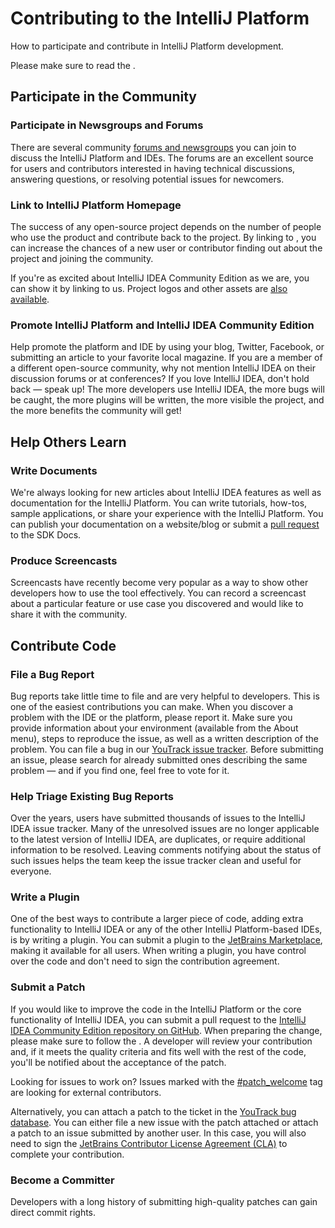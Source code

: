 <!-- Copyright 2000-2023 JetBrains s.r.o. and other contributors. Use of this source code is governed by the Apache 2.0 license that can be found in the LICENSE file. -->

# Contributing to the IntelliJ Platform

<link-summary>How to participate and contribute in IntelliJ Platform development.</link-summary>

Please make sure to read the [](intellij-sdk-docs-original_CODE_OF_CONDUCT.md).

## Participate in the Community

### Participate in Newsgroups and Forums

There are several community [forums and newsgroups](https://intellij-support.jetbrains.com/hc/en-us/community/topics) you can join to discuss the IntelliJ Platform and IDEs.
The forums are an excellent source for users and contributors interested in having technical discussions, answering questions, or resolving potential issues for newcomers.

### Link to IntelliJ Platform Homepage

The success of any open-source project depends on the number of people who use the product and contribute back to the project.
By linking to [](https://www.jetbrains.com/opensource/idea), you can increase the chances of a new user or contributor finding out about the project and joining the community.

If you're as excited about IntelliJ IDEA Community Edition as we are, you can show it by linking to us.
Project logos and other assets are [also available](https://www.jetbrains.com/company/brand/logos/).

### Promote IntelliJ Platform and IntelliJ IDEA Community Edition

Help promote the platform and IDE by using your blog, Twitter, Facebook, or submitting an article to your favorite local magazine.
If you are a member of a different open-source community, why not mention IntelliJ IDEA on their discussion forums or at conferences?
If you love IntelliJ IDEA, don't hold back — speak up!
The more developers use IntelliJ IDEA, the more bugs will be caught, the more plugins will be written, the more visible the project, and the more benefits the community will get!

## Help Others Learn

### Write Documents

We're always looking for new articles about IntelliJ IDEA features as well as documentation for the IntelliJ Platform.
You can write tutorials, how-tos, sample applications, or share your experience with the IntelliJ Platform.
You can publish your documentation on a website/blog or submit a [pull request](intellij-sdk-docs-original_CONTRIBUTING.md) to the SDK Docs.

### Produce Screencasts

Screencasts have recently become very popular as a way to show other developers how to use the tool effectively.
You can record a screencast about a particular feature or use case you discovered and would like to share it with the community.

## Contribute Code

### File a Bug Report

Bug reports take little time to file and are very helpful to developers.
This is one of the easiest contributions you can make.
When you discover a problem with the IDE or the platform, please report it.
Make sure you provide information about your environment (available from the <ui-path>About</ui-path> menu), steps to reproduce the issue, as well as a written description of the problem.
You can file a bug in our [YouTrack issue tracker](https://youtrack.jetbrains.com/issues/IJPL).
Before submitting an issue, please search for already submitted ones describing the same problem — and if you find one, feel free to vote for it.

### Help Triage Existing Bug Reports

Over the years, users have submitted thousands of issues to the IntelliJ IDEA issue tracker.
Many of the unresolved issues are no longer applicable to the latest version of IntelliJ IDEA, are duplicates, or require additional information to be resolved.
Leaving comments notifying about the status of such issues helps the team keep the issue tracker clean and useful for everyone.

### Write a Plugin

One of the best ways to contribute a larger piece of code, adding extra functionality to IntelliJ IDEA or any of the other IntelliJ Platform-based IDEs, is by writing a plugin.
You can submit a plugin to the [JetBrains Marketplace](https://plugins.jetbrains.com/), making it available for all users.
When writing a plugin, you have control over the code and don't need to sign the contribution agreement.

### Submit a Patch

If you would like to improve the code in the IntelliJ Platform or the core functionality of IntelliJ IDEA, you can submit a pull request to the [IntelliJ IDEA Community Edition repository on GitHub](https://github.com/JetBrains/intellij-community).
When preparing the change, please make sure to follow the [](intellij_coding_guidelines.md).
A developer will review your contribution and, if it meets the quality criteria and fits well with the rest of the code, you'll be notified about the acceptance of the patch.

Looking for issues to work on? Issues marked with the [#patch_welcome](https://youtrack.jetbrains.com/issues/IDEA?q=%23patch_welcome%20%23unresolved) tag are looking for external contributors.

Alternatively, you can attach a patch to the ticket in the [YouTrack bug database](https://youtrack.jetbrains.com/issues/IJPL).
You can either file a new issue with the patch attached or attach a patch to an issue submitted by another user.
In this case, you will also need to sign the [JetBrains Contributor License Agreement (CLA)](https://www.jetbrains.com/agreements/cla/) to complete your contribution.

### Become a Committer

Developers with a long history of submitting high-quality patches can gain direct commit rights.
